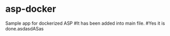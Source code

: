 # asp-docker
Sample app for dockerized ASP
#It has been added into main file.
#Yes it is done.asdasdASas